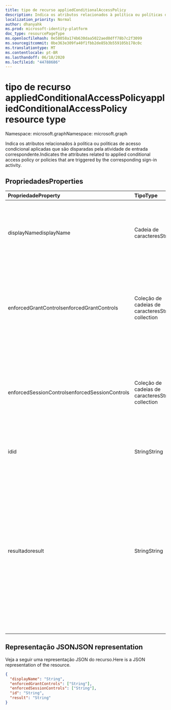 ```yaml
---
title: tipo de recurso appliedConditionalAccessPolicy
description: Indica os atributos relacionados à política ou políticas de acesso condicional aplicadas que são disparadas pela atividade de entrada correspondente.
localization_priority: Normal
author: dhanyahk
ms.prod: microsoft-identity-platform
doc_type: resourcePageType
ms.openlocfilehash: 0e58058a174b630daa5022aed0dff78b7c2f3099
ms.sourcegitcommit: 0be363e309fa40f1fbb2de85b3b559105b178c0c
ms.translationtype: MT
ms.contentlocale: pt-BR
ms.lasthandoff: 06/18/2020
ms.locfileid: "44788686"
---
```

# <a name="appliedconditionalaccesspolicy-resource-type"></a><span data-ttu-id="ba996-103">tipo de recurso appliedConditionalAccessPolicy</span><span class="sxs-lookup"><span data-stu-id="ba996-103">appliedConditionalAccessPolicy resource type</span></span>

<span data-ttu-id="ba996-104">Namespace: microsoft.graph</span><span class="sxs-lookup"><span data-stu-id="ba996-104">Namespace: microsoft.graph</span></span>

<span data-ttu-id="ba996-105">Indica os atributos relacionados à política ou políticas de acesso condicional aplicadas que são disparadas pela atividade de entrada correspondente.</span><span class="sxs-lookup"><span data-stu-id="ba996-105">Indicates the attributes related to applied conditional access policy or policies that are triggered by the corresponding sign-in activity.</span></span>

## <a name="properties"></a><span data-ttu-id="ba996-106">Propriedades</span><span class="sxs-lookup"><span data-stu-id="ba996-106">Properties</span></span>

| <span data-ttu-id="ba996-107">Propriedade</span><span class="sxs-lookup"><span data-stu-id="ba996-107">Property</span></span>   | <span data-ttu-id="ba996-108">Tipo</span><span class="sxs-lookup"><span data-stu-id="ba996-108">Type</span></span> |<span data-ttu-id="ba996-109">Descrição</span><span class="sxs-lookup"><span data-stu-id="ba996-109">Description</span></span>|
|:---------------|:--------|:----------|
|<span data-ttu-id="ba996-110">displayName</span><span class="sxs-lookup"><span data-stu-id="ba996-110">displayName</span></span>|<span data-ttu-id="ba996-111">Cadeia de caracteres</span><span class="sxs-lookup"><span data-stu-id="ba996-111">String</span></span>|<span data-ttu-id="ba996-112">Refere-se ao nome da política de acesso condicional (exemplo: "exigir MFA de Salesforce").</span><span class="sxs-lookup"><span data-stu-id="ba996-112">Refers to the Name of the conditional access policy (example: “Require MFA for Salesforce”).</span></span>|
|<span data-ttu-id="ba996-113">enforcedGrantControls</span><span class="sxs-lookup"><span data-stu-id="ba996-113">enforcedGrantControls</span></span>|<span data-ttu-id="ba996-114">Coleção de cadeias de caracteres</span><span class="sxs-lookup"><span data-stu-id="ba996-114">String collection</span></span>|<span data-ttu-id="ba996-115">Refere-se aos controles Grant impostos pela política de acesso condicional (exemplo: "requer autenticação multifator").</span><span class="sxs-lookup"><span data-stu-id="ba996-115">Refers to the grant controls enforced by the conditional access policy (example: “Require multi-factor authentication”).</span></span>|
|<span data-ttu-id="ba996-116">enforcedSessionControls</span><span class="sxs-lookup"><span data-stu-id="ba996-116">enforcedSessionControls</span></span>|<span data-ttu-id="ba996-117">Coleção de cadeias de caracteres</span><span class="sxs-lookup"><span data-stu-id="ba996-117">String collection</span></span>|<span data-ttu-id="ba996-118">Refere-se aos controles de sessão aplicados pela política de acesso condicional (exemplo: "exigir controles de aplicação imposta)").</span><span class="sxs-lookup"><span data-stu-id="ba996-118">Refers to the session controls enforced by the conditional access policy (example: “Require app enforced controls”).</span></span>|
|<span data-ttu-id="ba996-119">id</span><span class="sxs-lookup"><span data-stu-id="ba996-119">id</span></span>|<span data-ttu-id="ba996-120">String</span><span class="sxs-lookup"><span data-stu-id="ba996-120">String</span></span>|<span data-ttu-id="ba996-121">GUID exclusivo da política de acesso condicional.</span><span class="sxs-lookup"><span data-stu-id="ba996-121">Unique GUID of the conditional access policy.</span></span>|
|<span data-ttu-id="ba996-122">resultado</span><span class="sxs-lookup"><span data-stu-id="ba996-122">result</span></span>|<span data-ttu-id="ba996-123">String</span><span class="sxs-lookup"><span data-stu-id="ba996-123">String</span></span>| <span data-ttu-id="ba996-124">Indica o resultado da política de autoridade de certificação que foi disparada.</span><span class="sxs-lookup"><span data-stu-id="ba996-124">Indicates the result of the CA policy that was triggered.</span></span> <span data-ttu-id="ba996-125">Os valores possíveis são:</span><span class="sxs-lookup"><span data-stu-id="ba996-125">Possible values are:</span></span><br/>`success`<br/>`failure`<br/><span data-ttu-id="ba996-126">`notApplied`-A política não é aplicada porque as condições da política não foram atendidas.</span><span class="sxs-lookup"><span data-stu-id="ba996-126">`notApplied` - Policy isn't applied because policy conditions were not met.</span></span><br/><span data-ttu-id="ba996-127">`notEnabled`– Isso ocorre devido à política em estado desabilitado.</span><span class="sxs-lookup"><span data-stu-id="ba996-127">`notEnabled` - This is due to the policy in disabled state.</span></span>|

## <a name="json-representation"></a><span data-ttu-id="ba996-128">Representação JSON</span><span class="sxs-lookup"><span data-stu-id="ba996-128">JSON representation</span></span>

<span data-ttu-id="ba996-129">Veja a seguir uma representação JSON do recurso.</span><span class="sxs-lookup"><span data-stu-id="ba996-129">Here is a JSON representation of the resource.</span></span>

<!-- {
  "blockType": "resource",
  "optionalProperties": [

  ],
  "@odata.type": "microsoft.graph.appliedConditionalAccessPolicy"
}-->

```json
{
  "displayName": "String",
  "enforcedGrantControls": ["String"],
  "enforcedSessionControls": ["String"],
  "id": "String",
  "result": "String"
}

```

<!-- uuid: 8fcb5dbc-d5aa-4681-8e31-b001d5168d79
2015-10-25 14:57:30 UTC -->
<!-- {
  "type": "#page.annotation",
  "description": "appliedConditionalAccessPolicy resource",
  "keywords": "",
  "section": "documentation",
  "tocPath": ""
}-->
